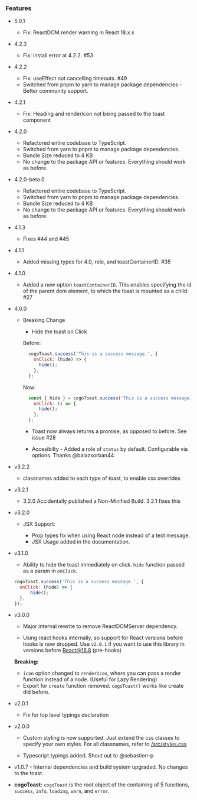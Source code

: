 ### Features

- 5.0.1

  - Fix: ReactDOM.render warning in React 18.x.x

- 4.2.3

  - Fix: install error at 4.2.2. #53

- 4.2.2

  - Fix: useEffect not cancelling timeouts. #49
  - Switched from pnpm to yarn to manage package dependencies - Better community support.

- 4.2.1

  - Fix: Heading and renderIcon not being passed to the toast component

- 4.2.0

  - Refactored entire codebase to TypeScript.
  - Switched from yarn to pnpm to manage package dependencies.
  - Bundle Size reduced to 4 KB
  - No change to the package API or features. Everything should work as before.

- 4.2.0-beta.0

  - Refactored entire codebase to TypeScript.
  - Switched from yarn to pnpm to manage package dependencies.
  - Bundle Size reduced to 4 KB
  - No change to the package API or features. Everything should work as before.

- 4.1.3

  - Fixes #44 and #45

- 4.1.1

  - Added missing types for 4.0, role, and toastContainerID. #35

- 4.1.0

  - Added a new option `toastContainerID`. This enables specifying the id of the parent dom element, to which the toast is mounted as a child. #27

- 4.0.0

  - Breaking Change

    - Hide the toast on Click

    Before:

    ```javascript
      cogoToast.success('This is a success message.', {
        onClick: (hide) => {
          hide();
        },
      };
    ```

    Now:

    ```javascript
      const { hide } = cogoToast.success('This is a success message.', {
        onClick: () => {
          hide();
        },
      };
    ```

    - Toast now always returns a promise, as opposed to before. See issue #28

    - Accesibilty - Added a role of `status` by default. Configurable via options. Thanks @balazsorban44.

- v3.2.2

  - classnames added to each type of toast, to enable css overrides

- v3.2.1

  - 3.2.0 Accidentally published a Non-Minified Build. 3.2.1 fixes this

- v3.2.0

  - JSX Support:

    - Prop types fix when using React node instead of a text message.
    - JSX Usage added in the documentation.

- v3.1.0

  - Ability to hide the toast immediately on click. `hide` function passed as a param in `onClick`.

  ```javascript
  cogoToast.success('This is a success message.', {
  	onClick: (hide) => {
  		hide();
  	},
  });
  ```

- v3.0.0

  - Major internal rewrite to remove ReactDOMServer dependency.

  - Using react hooks internally, so support for React versions before hooks is now dropped. Use `v2.0.1` if you want to use this library in versions before React@16.8 (pre-hooks)

  **Breaking:**

  - `icon` option changed to `renderIcon`, where you can pass a render function instead of a node. (Useful for Lazy Rendering)
  - Export for `create` function removed. `cogoToast()` works like create did before.

- v2.0.1

  - Fix for top level typings declaration

- v2.0.0

  - Custom styling is now supported. Just extend the css classes to specify your own styles. For all classnames, refer to [/src/styles.css](/src/styles.css)

  - Typescript typings added. Shout out to @sebastien-p

- v1.0.7 - Internal dependencies and build system upgraded. No changes to the toast.

- **cogoToast:** `cogoToast` is the root object of the containing of 5 functions, `success`, `info`, `loading`, `warn`, and `error`.
